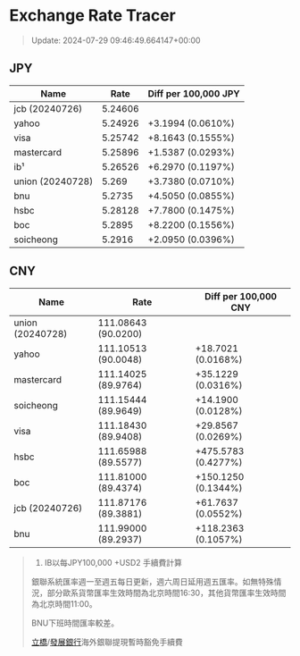 # Exchange Rate Tracer

> Update: 2024-07-29 09:46:49.664147+00:00

## JPY

| Name             |    Rate | Diff per 100,000 JPY   |
|------------------|---------|------------------------|
| jcb (20240726)   | 5.24606 |                        |
| yahoo            | 5.24926 | +3.1994 (0.0610%)      |
| visa             | 5.25742 | +8.1643 (0.1555%)      |
| mastercard       | 5.25896 | +1.5387 (0.0293%)      |
| ib¹              | 5.26526 | +6.2970 (0.1197%)      |
| union (20240728) | 5.269   | +3.7380 (0.0710%)      |
| bnu              | 5.2735  | +4.5050 (0.0855%)      |
| hsbc             | 5.28128 | +7.7800 (0.1475%)      |
| boc              | 5.2895  | +8.2200 (0.1556%)      |
| soicheong        | 5.2916  | +2.0950 (0.0396%)      |

## CNY

| Name             | Rate                | Diff per 100,000 CNY   |
|------------------|---------------------|------------------------|
| union (20240728) | 111.08643	(90.0200) |                        |
| yahoo            | 111.10513	(90.0048) | +18.7021 (0.0168%)     |
| mastercard       | 111.14025	(89.9764) | +35.1229 (0.0316%)     |
| soicheong        | 111.15444	(89.9649) | +14.1900 (0.0128%)     |
| visa             | 111.18430	(89.9408) | +29.8567 (0.0269%)     |
| hsbc             | 111.65988	(89.5577) | +475.5783 (0.4277%)    |
| boc              | 111.81000	(89.4374) | +150.1250 (0.1344%)    |
| jcb (20240726)   | 111.87176	(89.3881) | +61.7637 (0.0552%)     |
| bnu              | 111.99000	(89.2937) | +118.2363 (0.1057%)    |


> 1. IB以每JPY100,000 +USD2 手續費計算
>
> 銀聯系統匯率週一至週五每日更新，週六周日延用週五匯率。如無特殊情況，部分歐系貨幣匯率生效時間為北京時間16:30，其他貨幣匯率生效時間為北京時間11:00。
>
> BNU下班時間匯率較差。
>
> [立橋](https://www.wlbank.com.mo/uploads/ueditor/file/20181211/1544536513900230.pdf)/[發展銀行](https://www.mdb.com.mo/Service_Charges_20230728.pdf)海外銀聯提現暫時豁免手續費

